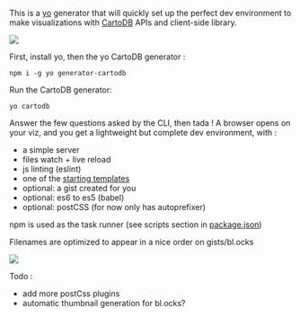 
This is a [yo](http://yeoman.io/) generator that will quickly set up the perfect dev environment to make visualizations with [CartoDB](https://cartodb.com/) APIs and client-side library.

![](http://g.recordit.co/ozyaiZHERj.gif)

First, install yo, then the yo CartoDB generator :
```
npm i -g yo generator-cartodb
```

Run the CartoDB generator:
```
yo cartodb
```

Answer the few questions asked by the CLI, then tada ! A browser opens on your viz, and you get a lightweight but complete dev environment, with :
- a simple server
- files watch + live reload
- js linting (eslint)
- one of the [starting templates](https://github.com/nerik/generator-cartodb/tree/master/app/templates/carto-templates)
- optional: a gist created for you
- optional: es6 to es5 (babel)
- optional: postCSS (for now only has autoprefixer)

npm is used as the task runner (see scripts section in [package.json](https://github.com/nerik/generator-cartodb/blob/master/package.json))

Filenames are optimized to appear in a nice order on gists/bl.ocks

![](http://g.recordit.co/mYqnAr4Uzg.gif)

Todo :
- add more postCss plugins
- automatic thumbnail generation for bl.ocks?
